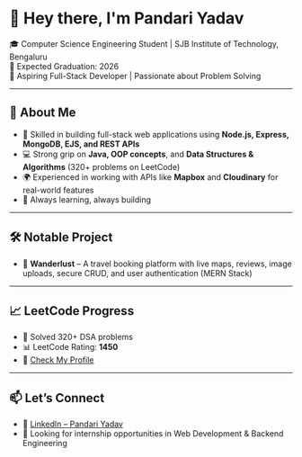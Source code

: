 # 👋 Hey there, I'm Pandari Yadav

🎓 Computer Science Engineering Student | SJB Institute of Technology, Bengaluru  
📅 Expected Graduation: 2026  
💼 Aspiring Full-Stack Developer | Passionate about Problem Solving  

---

## 🚀 About Me
- 🔧 Skilled in building full-stack web applications using **Node.js, Express, MongoDB, EJS, and REST APIs**
- 💻 Strong grip on **Java, OOP concepts**, and **Data Structures & Algorithms** (320+ problems on LeetCode)
- 🌍 Experienced in working with APIs like **Mapbox** and **Cloudinary** for real-world features
- 🌱 Always learning, always building

---

## 🛠️ Notable Project
- 🔹 **Wanderlust** – A travel booking platform with live maps, reviews, image uploads, secure CRUD, and user authentication (MERN Stack)

---

## 📈 LeetCode Progress
- 🧩 Solved 320+ DSA problems  
- 📊 LeetCode Rating: **1450**  
- 🔗 [Check My Profile](https://leetcode.com/u/PandariYadav/)

---

## 📫 Let’s Connect
- 🔗 [LinkedIn – Pandari Yadav](https://www.linkedin.com/in/pandari2004)
- 💼 Looking for internship opportunities in Web Development & Backend Engineering
